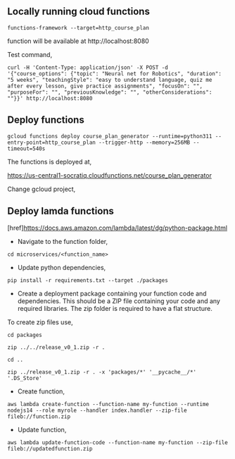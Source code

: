## Locally running cloud functions

`functions-framework --target=http_course_plan`

function will be available at http://localhost:8080

Test command,

`curl -H 'Content-Type: application/json' -X POST -d '{"course_options": {"topic": "Neural net for Robotics", "duration": "5 weeks", "teachingStyle": "easy to understand language, quiz me after every lesson, give practice assignments", "focusOn": "", "purposeFor": "", "previousKnowledge": "", "otherConsiderations": ""}}' http://localhost:8080`

## Deploy functions

`gcloud functions deploy course_plan_generator --runtime=python311 --entry-point=http_course_plan --trigger-http --memory=256MB --timeout=540s`

The functions is deployed at, 

https://us-central1-socratiq.cloudfunctions.net/course_plan_generator

Change gcloud project,



## Deploy lamda functions

[href]https://docs.aws.amazon.com/lambda/latest/dg/python-package.html

- Navigate to the function folder,

`cd microservices/<function_name>`

- Update python dependencies,

`pip install -r requirements.txt --target ./packages`

- Create a deployment package containing your function code and dependencies. This should be a ZIP file containing your code and any required libraries. The zip folder is required to have a flat structure.

To create zip files use,

`cd packages`

`zip ../../release_v0_1.zip -r .`

`cd ..`

`zip ../release_v0_1.zip -r . -x 'packages/*' '__pycache__/*' '.DS_Store'`

- Create function,

`aws lambda create-function --function-name my-function --runtime nodejs14 --role myrole --handler index.handler --zip-file fileb://function.zip`

- Update function,

`aws lambda update-function-code --function-name my-function --zip-file fileb://updatedfunction.zip` 